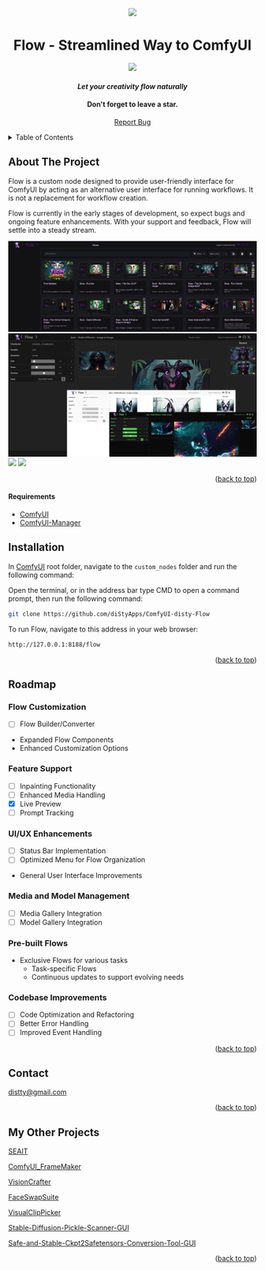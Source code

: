 <!-- Improved compatibility of back to top link: See: https://github.com/othneildrew/Best-README-Template/pull/73 -->
<a name="readme-top"></a>
<!--
*** Thanks for checking out the Best-README-Template. If you have a suggestion
*** that would make this better, please fork the repo and create a pull request
*** or simply open an issue with the tag "enhancement".
*** Don't forget to give the project a star!
*** Thanks again! Now go create something AMAZING! :D
-->
<!--
*** I'm using markdown "reference style" links for readability.
*** Reference links are enclosed in brackets [ ] instead of parentheses ( ).
*** See the bottom of this document for the declaration of the reference variables
*** for contributors-url, forks-url, etc. This is an optional, concise syntax you may use.
*** https://www.markdownguide.org/basic-syntax/#reference-style-links
-->
<br />
<div align="center">

[![](web/core/media/git/patreon.svg)](https://www.patreon.com/distyx)

<!-- <img src="media/covers/cover.jpg"> -->

  <h1 align="center">Flow - Streamlined Way to ComfyUI</h1>
<img src="web/core/media/git/cover_flow.jpg">

  <h4 align="center"><em>Let your creativity flow naturally</em></h4>
  <h4 align="center">Don't forget to leave a star.</h4>
  
  
  <p align="center">
    <a href="https://github.com/diStyApps/ComfyUI-disty-Flow/issues">Report Bug</a>
  </p>
</div>



<!-- TABLE OF CONTENTS -->
<details>
  <summary>Table of Contents</summary>
  <ol>
    <li>
      <a href="#about-the-project">About The Project</a>
    </li>
    <li><a href="#installation">Installation</a></li>
    <li><a href="#roadmap">Roadmap</a></li>
    <li><a href="#contact">Contact</a></li>
    <li><a href="#my-other-projects">My Other Projects</a></li>    

    
  </ol>
</details>

<!-- ABOUT THE PROJECT -->
## About The Project

Flow is a custom node designed to provide user-friendly interface for ComfyUI by acting as an alternative user interface for running workflows. It is not a replacement for workflow creation.

Flow is currently in the early stages of development, so expect bugs and ongoing feature enhancements. With your support and feedback, Flow will settle into a steady stream.


<img src="web/core/media/git/flow_3.jpg">

<img src="web/core/media/git/flow_4.jpg">

<img src="web/core/media/git/flow_1.jpg">

<img src="web/core/media/git/flow_2.jpg">


<p align="right">(<a href="#readme-top">back to top</a>)</p>

#### Requirements
 - [ComfyUI](https://github.com/comfyanonymous/ComfyUI)
 - [ComfyUI-Manager](https://github.com/ltdrdata/ComfyUI-Manager)
 
<!-- INSTALLATION -->
## Installation


In [ComfyUI](https://github.com/comfyanonymous/ComfyUI) root folder, navigate to the `custom_nodes` folder and run the following command:

Open the terminal, or in the address bar type CMD to open a command prompt, then run the following command:

```bash
git clone https://github.com/diStyApps/ComfyUI-disty-Flow
```

To run Flow, navigate to this address in your web browser:

```bash
http://127.0.0.1:8188/flow
```

<p align="right">(<a href="#readme-top">back to top</a>)</p>

<!-- ROADMAP -->
## Roadmap

### Flow Customization
- [ ] Flow Builder/Converter
- Expanded Flow Components
- Enhanced Customization Options

### Feature Support
- [ ] Inpainting Functionality
- [ ] Enhanced Media Handling
- [x] Live Preview
- [ ] Prompt Tracking

### UI/UX Enhancements
- [ ] Status Bar Implementation
- [ ] Optimized Menu for Flow Organization
- General User Interface Improvements

### Media and Model Management
- [ ] Media Gallery Integration
- [ ] Model Gallery Integration

### Pre-built Flows
- Exclusive Flows for various tasks
  - Task-specific Flows
  - Continuous updates to support evolving needs

### Codebase Improvements
- [ ] Code Optimization and Refactoring
- [ ] Better Error Handling
- [ ] Improved Event Handling

<p align="right">(<a href="#readme-top">back to top</a>)</p>

<!-- CONTACT -->
## Contact

distty@gmail.com


<p align="right">(<a href="#readme-top">back to top</a>)</p>

<!-- MY OTHER PROJECTS -->
## My Other Projects

[SEAIT](https://github.com/diStyApps/seait)

[ComfyUI_FrameMaker](https://github.com/diStyApps/ComfyUI_FrameMaker)

[VisionCrafter](https://github.com/diStyApps/VisionCrafter)

[FaceSwapSuite](https://github.com/diStyApps/FaceSwapSuite)

[VisualClipPicker](https://github.com/diStyApps/VisualClipPicker)

[Stable-Diffusion-Pickle-Scanner-GUI](https://github.com/diStyApps/Stable-Diffusion-Pickle-Scanner-GUI)

[Safe-and-Stable-Ckpt2Safetensors-Conversion-Tool-GUI](https://github.com/diStyApps/Safe-and-Stable-Ckpt2Safetensors-Conversion-Tool-GUI)


<p align="right">(<a href="#readme-top">back to top</a>)</p>


